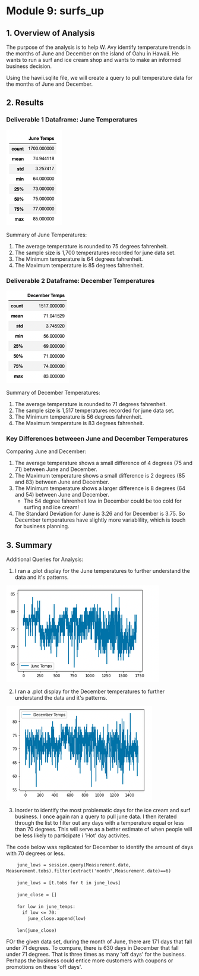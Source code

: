 # Module 9: surfs_up

## 1. Overview of Analysis 

The purpose of the analysis is to help W. Avy identify temperature trends in the months of June and December on the island of Oahu in Hawaii. He wants to run a surf and ice cream shop and wants to make an informed business decision. 

Using the hawii.sqlite file, we will create a query to pull temperature data for the months of June and December.


## 2. Results


### Deliverable 1 Dataframe: June Temperatures

![dev_1](images/June_temps.png "June Image")

Summary of June Temperatures:
  1. The average temperature is rounded to 75 degrees fahrenheit.
  2. The sample size is 1,700 temperatures recorded for june data set.
  3. The Minimum temperature is 64 degrees fahrenheit. 
  4. The Maximum temperature is 85 degrees fahrenheit.


### Deliverable 2 Dataframe: December Temperatures

![dev_2](images/December_temps.png "December Image")

Summary of December Temperatures:
  1. The average temperature is rounded to 71 degrees fahrenheit.
  2. The sample size is 1,517 temperatures recorded for june data set. 
  3. The Minimum temperature is 56 degrees fahrenheit.
  4. The Maximum temperature is 83 degrees fahrenheit.

### Key Differences betweeen June and December Temperatures

Comparing June and December:
  1. The average temperature shows a small difference of 4 degrees (75 and 71) between June and December. 
  2. The Maximum temperature shows a small difference is 2 degrees (85 and 83) between June and December.
  3. The Minimum temperature shows a larger difference is 8 degrees (64 and 54) between June and December.
      - The 54 degree fahrenheit low in December could be too cold for surfing and ice cream!
  4. The Standard Deviation for June is 3.26 and for December is 3.75. So December temperatures have slightly more variablility, which is touch for business planning. 


## 3. Summary

Additional Queries for Analysis:

  1. I ran a .plot display for the June temperatures to further understand the data and it's patterns. 
  
  ![dev_3](images/June_plot.png "June Plot")
  
  2. I ran a .plot display for the December temperatures to further understand the data and it's patterns. 
  
  ![dev_3](images/Dec_plot.png "December Plot")
  
  3. Inorder to identify the most problematic days for the ice cream and surf business. I once again ran a query to pull june data. I then iterated through the list to filter out any days with a temperature equal or less than 70 degrees. This will serve as a better estimate of when people will be less likely to participate i 'Hot' day activites. 
  
The code below was replicated for December to identify the amount of days with 70 degrees or less. 
        
        june_lows = session.query(Measurement.date, Measurement.tobs).filter(extract('month',Measurement.date)==6)
        
        june_lows = [t.tobs for t in june_lows]

        june_close = []

        for low in june_temps:
          if low <= 70:
            june_close.append(low)

        len(june_close)

FOr the given data set, during the month of June, there are 171 days that fall under 71 degrees. To compare, there is 630 days in December that fall under 71 degrees. That is three times as many 'off days' for the business. Perhaps the business could entice more customers with coupons or promotions on these 'off days'. 








